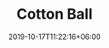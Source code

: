 ---
title: "Cotton Ball"
date: 2019-10-17T11:22:16+06:00
draft: false
category: "schoppel"
tags: ["Baumwolle", "2.0-3.0"]
nadels: [ "2,0", "2,5", "3,0"]
nadel: "2,0-3,0" 
laenge: "420m"	


# meta description
description : "100% Baumwolle aus Griechenland "

# Farben
farben : " Moonlighter| Basalt|Bordeaux| Armeeblau| Tinte| Schilf| Sand am Meer| Rosarium| Lucid| Himbeersorbet"


# product Price
dprice: "11,90"
price: "11.90"
priceBefore: ""
menge: "100g"

# Product Short Description
shortDescription: "100% Baumwolle aus Griechenland,leichte Melierung im Farbton"

#product ID
productID: "2016"

# type must be "products"
type: "products"

# type must be "products"
brand: "Schoppel"
img: "/images/products/schoppel/cotton-ball-1.jpg"   

# product Images
# first image will be shown in the product page
images:
  - "/images/products/schoppel/cotton-ball-1.jpg"
  - "/images/products/schoppel/cotton-ball-2.jpg" 

# product colors
farbimages:
- farbimg: "/images/farben/schoppel/cotton-ball/Cotton Ball 2271_ Moonlighter.jpg"	
  farbtitle: "  Moonlighter"
- farbimg: "/images/farben/schoppel/cotton-ball/Cotton Ball 2272_ Basalt.jpg"	
  farbtitle: "  Basalt"
- farbimg: "/images/farben/schoppel/cotton-ball/Cotton Ball 2273 Bordeaux.jpg"	
  farbtitle: " Bordeaux"
- farbimg: "/images/farben/schoppel/cotton-ball/Cotton Ball 2274_ Armeeblau.jpg"	
  farbtitle: "  Armeeblau"
- farbimg: "/images/farben/schoppel/cotton-ball/Cotton Ball 2275_ Tinte.jpg"	
  farbtitle: "  Tinte"
- farbimg: "/images/farben/schoppel/cotton-ball/Cotton Ball 2286_ Schilf.jpg"	
  farbtitle: "  Schilf"
- farbimg: "/images/farben/schoppel/cotton-ball/Cotton Ball 2345_ Sand am Meer.jpg"	
  farbtitle: "  Sand am Meer"
- farbimg: "/images/farben/schoppel/cotton-ball/Cotton Ball 2346_ Rosarium.jpg"	
  farbtitle: "  Rosarium"
- farbimg: "/images/farben/schoppel/cotton-ball/Cotton Ball 2445_ Lucid.jpg"	
  farbtitle: "  Lucid"
- farbimg: "/images/farben/schoppel/cotton-ball/Cotton Ball 2446_ Himbeersorbet.jpg"	
  farbtitle: "  Himbeersorbet"
---